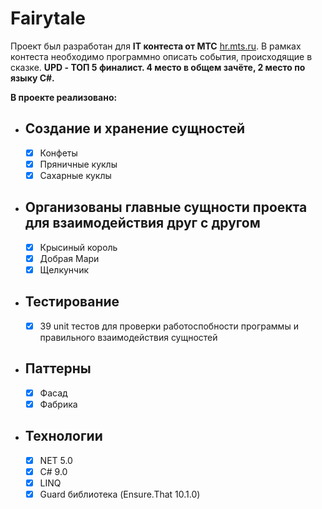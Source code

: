 # Fairytale 
Проект был разработан для __IT контеста от МТС__ [hr.mts.ru](https://hr.mts.ru/word2code?utm_source=yandex_stream&utm_medium=cpc&utm_campaign=str_brand_search%7C81682515&utm_content=adset_id=5103468849%7Cnid=none%7Cdevice_type=desktop%7Crid=42630185397&utm_term=мтс%20it&etext=2202.g30P9qL-S03fRc6GOsMrkgJAnOP39WOWSZ1fHTGe7sxwbmNmc25ucnNrenF6eGt4.bcf6c8a283cab9763c590f7304a137118d635b2a&yclid=18140930340213557326). В рамках контеста необходимо программно описать события, происходящие в сказке. __UPD - ТОП 5 финалист. 4 место в общем зачёте, 2 место по языку C#.__

__В проекте реализовано:__

-  ## Создание и хранение сущностей
    - [X] Конфеты
    - [X] Пряничные куклы
    - [X] Сахарные куклы
 
 - ## Организованы главные сущности проекта для взаимодействия друг с другом
    - [X] Крысиный король
    - [X] Добрая Мари
    - [X] Щелкунчик

 - ## Тестирование
    - [X] 39 unit тестов для проверки работоспобности программы и правильного взаимодействия сущностей

 - ##  Паттерны
    - [X] Фасад
    - [X] Фабрика

 - ## Технологии
    - [X] NET 5.0
    - [X] C# 9.0
    - [X] LINQ
    - [X] Guard библиотека (Ensure.That 10.1.0)
